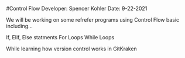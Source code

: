 #Control Flow
Developer: Spencer Kohler
Date: 9-22-2021

We will be working on some refrefer programs using Control Flow basic including...

If, Elif, Else statments
For Loops
While Loops

While learning how version control works in GitKraken
